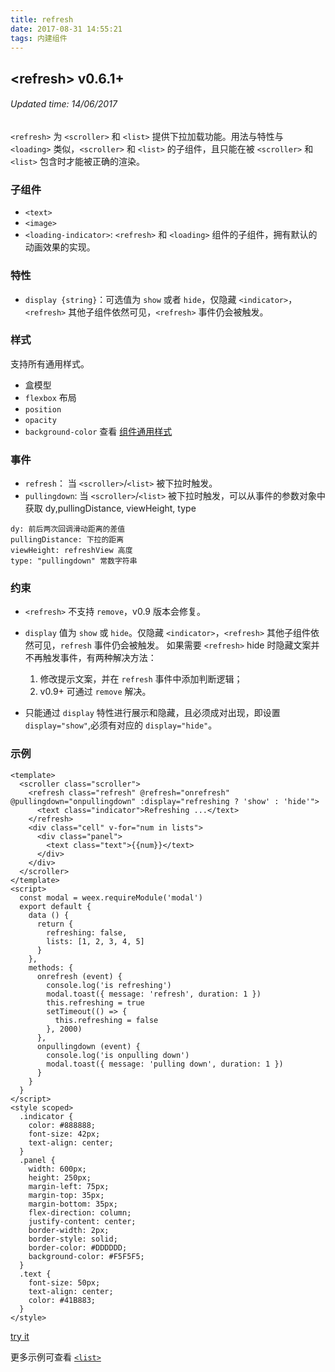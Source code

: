 ```yaml
---
title: refresh
date: 2017-08-31 14:55:21
tags: 内建组件
---
```


## &#60;refresh&#62;  v0.6.1+
###### Updated time: 14/06/2017


`<refresh>` 为 `<scroller>` 和 `<list>` 提供下拉加载功能。用法与特性与 `<loading>` 类似，`<scroller>` 和 `<list>` 的子组件，且只能在被 `<scroller>` 和 `<list>` 包含时才能被正确的渲染。

### 子组件
* `<text>`
* `<image>`
* `<loading-indicator>`: `<refresh>` 和 `<loading>` 组件的子组件，拥有默认的动画效果的实现。

### 特性
* `display {string}`：可选值为 `show` 或者 `hide`，仅隐藏 `<indicator>`，`<refresh>` 其他子组件依然可见，`<refresh>` 事件仍会被触发。

### 样式
支持所有通用样式。

* 盒模型
* `flexbox` 布局
* `position`
* `opacity`
* `background-color`
查看 [组件通用样式](/2017/08/24/Common-Style)

### 事件
* `refresh`： 当 `<scroller>`/`<list>` 被下拉时触发。
* `pullingdown`: 当 `<scroller>`/`<list>` 被下拉时触发，可以从事件的参数对象中获取 dy,pullingDistance, viewHeight, type
```
dy: 前后两次回调滑动距离的差值
pullingDistance: 下拉的距离
viewHeight: refreshView 高度
type: "pullingdown" 常数字符串
```

### 约束
* `<refresh>` 不支持 `remove`，v0.9 版本会修复。
* `display` 值为 `show` 或 `hide`。仅隐藏 `<indicator>`，`<refresh>` 其他子组件依然可见，`refresh` 事件仍会被触发。
  如果需要 `<refresh>` hide 时隐藏文案并不再触发事件，有两种解决方法：
  1. 修改提示文案，并在 `refresh` 事件中添加判断逻辑；
  2. v0.9+ 可通过 `remove` 解决。

* 只能通过 `display` 特性进行展示和隐藏，且必须成对出现，即设置 `display="show"`,必须有对应的 `display="hide"`。

### 示例
```
<template>
  <scroller class="scroller">
    <refresh class="refresh" @refresh="onrefresh" @pullingdown="onpullingdown" :display="refreshing ? 'show' : 'hide'">
      <text class="indicator">Refreshing ...</text>
    </refresh>
    <div class="cell" v-for="num in lists">
      <div class="panel">
        <text class="text">{{num}}</text>
      </div>
    </div>
  </scroller>
</template>
<script>
  const modal = weex.requireModule('modal')
  export default {
    data () {
      return {
        refreshing: false,
        lists: [1, 2, 3, 4, 5]
      }
    },
    methods: {
      onrefresh (event) {
        console.log('is refreshing')
        modal.toast({ message: 'refresh', duration: 1 })
        this.refreshing = true
        setTimeout(() => {
          this.refreshing = false
        }, 2000)
      },
      onpullingdown (event) {
        console.log('is onpulling down')
        modal.toast({ message: 'pulling down', duration: 1 })
      }
    }
  }
</script>
<style scoped>
  .indicator {
    color: #888888;
    font-size: 42px;
    text-align: center;
  }
  .panel {
    width: 600px;
    height: 250px;
    margin-left: 75px;
    margin-top: 35px;
    margin-bottom: 35px;
    flex-direction: column;
    justify-content: center;
    border-width: 2px;
    border-style: solid;
    border-color: #DDDDDD;
    background-color: #F5F5F5;
  }
  .text {
    font-size: 50px;
    text-align: center;
    color: #41B883;
  }
</style>
```
[try it](http://dotwe.org/vue/d3db5f344220a6339de044a5e33c502b)

更多示例可查看 [`<list>`](http://weex.apache.org/cn/references/components/list.html)
